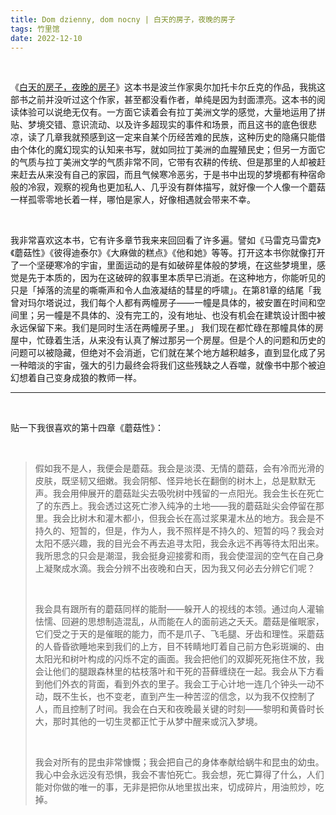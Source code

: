 ```yaml
---
title: Dom dzienny, dom nocny | 白天的房子，夜晚的房子
tags: 竹里馆
date: 2022-12-10
---
```


<br/>

《[白天的房子，夜晚的房子](https://book.douban.com/subject/27131538/)》这本书是波兰作家奥尔加托卡尔丘克的作品，我挑这部书之前并没听过这个作家，甚至都没看作者，单纯是因为封面漂亮。这本书的阅读体验可以说绝无仅有。一方面它读着会有拉丁美洲文学的感觉，大量地运用了拼贴、梦境交错、意识流动、以及许多超现实的事件和场景，而且这书的底色很悲凉，读了几章我就预感到这一定来自某个历经苦难的民族，这种历史的隐痛只能借由个体化的魔幻现实的认知来书写，就如同拉丁美洲的血腥殖民史；但另一方面它的气质与拉丁美洲文学的气质非常不同，它带有农耕的传统、但是那里的人却被赶来赶去从来没有自己的家园，而且气候寒冷恶劣，于是书中出现的梦境都有种宿命般的冷寂，观察的视角也更加私人、几乎没有群体描写，就好像一个人像一个蘑菇一样孤零零地长着一样，哪怕是家人，好像相遇就会带来不幸。

<br/>

我非常喜欢这本书，它有许多章节我来来回回看了许多遍。譬如《马雷克马雷克》《蘑菇性》《彼得迪泰尔》《大麻做的糕点》《他和她》等等。打开这本书你就像打开了一个坚硬寒冷的宇宙，里面运动的是有如破碎星体般的梦境，在这些梦境里，感觉是先于本质的，因为在这破碎的叙事里本质早已消逝。在这种地方，你能听见的只是「掉落的流星的嘶嘶声和令人血液凝结的彗星的呼啸」。在第81章的结尾「我曾对玛尔塔说过，我们每个人都有两幢房子——一幢是具体的，被安置在时间和空间里；另一幢是不具体的、没有完工的，没有地址、也没有机会在建筑设计图中被永远保留下来。我们是同时生活在两幢房子里。」 我们现在都忙碌在那幢具体的房屋中，忙碌着生活，从来没有认真了解过那另一个房屋。但是个人的问题和历史的问题可以被隐藏，但绝对不会消逝，它们就在某个地方越积越多，直到显化成了另一种暗淡的宇宙，强大的引力最终会将我们这些残缺之人吞噬，就像书中那个被迫幻想着自己变身成狼的教师一样。

---

<br/>

贴一下我很喜欢的第十四章《蘑菇性》：

<br/>

> 假如我不是人，我便会是蘑菇。我会是淡漠、无情的蘑菇，会有冷而光滑的皮肤，既坚韧又细嫩。我会阴郁、怪异地长在翻倒的树木上，总是默默无声。我会用伸展开的蘑菇趾尖去吸吮树中残留的一点阳光。我会生长在死亡了的东西上。我会透过这死亡渗入纯净的土地——我的蘑菇趾尖会停留在那里。我会比树木和灌木都小，但我会长在高过浆果灌木丛的地方。我会是不持久的、短暂的，但是，作为人，我不照样是不持久的、短暂的吗？我会对太阳不感兴趣，我的目光会不再去追寻太阳，我会永远不再等待太阳出来。我所思念的只会是潮湿，我会挺身迎接雾和雨，我会使湿润的空气在自己身上凝聚成水滴。我会分辨不出夜晚和白天，因为我又何必去分辨它们呢？ 
>
> <br/>
>
> 我会具有跟所有的蘑菇同样的能耐——躲开人的视线的本领。通过向人灌输怯懦、回避的思想制造混乱，从而能在人的面前逃之夭夭。蘑菇是催眠家，它们受之于天的是催眠的能力，而不是爪子、飞毛腿、牙齿和理性。采蘑菇的人昏昏欲睡地来到我们的上方，目不转睛地盯着自己前方色彩斑斓的、由太阳光和树叶构成的闪烁不定的画面。我会把他们的双脚死死拖住不放，我会让他们的腿跟森林里的枯枝落叶和干死的苔藓缠绕在一起。我会从下方看到他们外衣的背面，看到外衣的里子。我会工于心计地一连几个钟头一动不动，既不生长，也不变老，直到产生一种苦涩的信念，以为我不仅控制了人，而且控制了时间。我会在白天和夜晚最关键的时刻——黎明和黄昏时长大，那时其他的一切生灵都正忙于从梦中醒来或沉入梦境。 
>
> <br/>
>
> 我会对所有的昆虫非常慷慨；我会把自己的身体奉献给蜗牛和昆虫的幼虫。我心中会永远没有恐惧，我会不害怕死亡。我会想，死亡算得了什么，人们能对你做的唯一的事，无非是把你从地里拔出来，切成碎片，用油煎炒，吃掉。